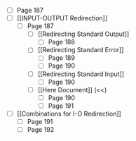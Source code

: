 - [ ] Page 187
- [ ] [[INPUT-OUTPUT Redirection]]
	- [ ] Page 187
		- [ ] [[Redirecting Standard Output]]
			- [ ] Page 188
		- [ ] [[Redirecting Standard Error]]
			- [ ] Page 189
			- [ ] Page 190
		- [ ] [[Redirecting Standard Input]]
			- [ ] Page 190
		- [ ] [[Here Document]] (<<)
			- [ ] Page 190
			- [ ] Page 191
- [ ] [[Combinations for I-O Redirection]]
	- [ ] Page 191
	- [ ] Page 192